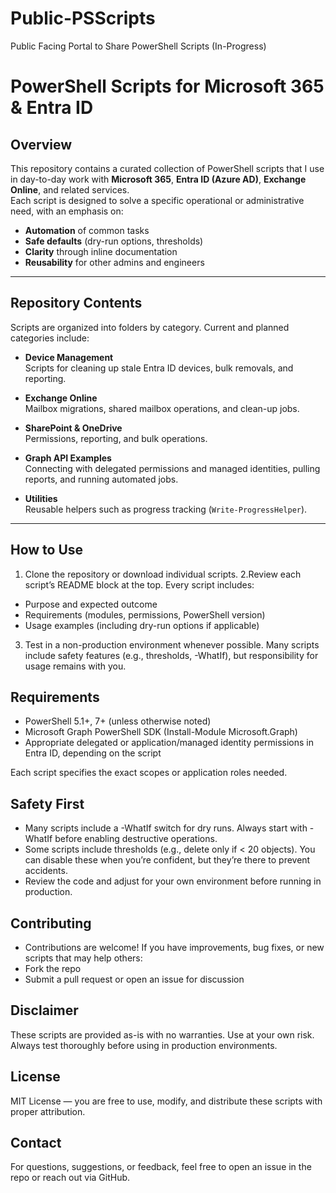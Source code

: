 # Public-PSScripts
Public Facing Portal to Share PowerShell Scripts (In-Progress)

# PowerShell Scripts for Microsoft 365 & Entra ID

## Overview
This repository contains a curated collection of PowerShell scripts that I use in day-to-day work with **Microsoft 365**, **Entra ID (Azure AD)**, **Exchange Online**, and related services.  
Each script is designed to solve a specific operational or administrative need, with an emphasis on:
- **Automation** of common tasks
- **Safe defaults** (dry-run options, thresholds)
- **Clarity** through inline documentation
- **Reusability** for other admins and engineers

---

## Repository Contents
Scripts are organized into folders by category. Current and planned categories include:

- **Device Management**  
  Scripts for cleaning up stale Entra ID devices, bulk removals, and reporting.

- **Exchange Online**  
  Mailbox migrations, shared mailbox operations, and clean-up jobs.

- **SharePoint & OneDrive**  
  Permissions, reporting, and bulk operations.

- **Graph API Examples**  
  Connecting with delegated permissions and managed identities, pulling reports, and running automated jobs.

- **Utilities**  
  Reusable helpers such as progress tracking (`Write-ProgressHelper`).

---

## How to Use
1. Clone the repository or download individual scripts. 
2.Review each script’s README block at the top. Every script includes:
- Purpose and expected outcome
- Requirements (modules, permissions, PowerShell version)
- Usage examples (including dry-run options if applicable)

3. Test in a non-production environment whenever possible. Many scripts include safety features (e.g., thresholds, -WhatIf), but responsibility for usage remains with you.

## Requirements
- PowerShell 5.1+, 7+ (unless otherwise noted)
- Microsoft Graph PowerShell SDK (Install-Module Microsoft.Graph)
- Appropriate delegated or application/managed identity permissions in Entra ID, depending on the script

Each script specifies the exact scopes or application roles needed.

## Safety First
- Many scripts include a -WhatIf switch for dry runs. Always start with -WhatIf before enabling destructive operations.
- Some scripts include thresholds (e.g., delete only if < 20 objects). You can disable these when you’re confident, but they’re there to prevent accidents.
- Review the code and adjust for your own environment before running in production.

## Contributing
- Contributions are welcome! If you have improvements, bug fixes, or new scripts that may help others:
- Fork the repo
- Submit a pull request or open an issue for discussion

## Disclaimer
These scripts are provided as-is with no warranties. Use at your own risk. Always test thoroughly before using in production environments.

## License
MIT License — you are free to use, modify, and distribute these scripts with proper attribution.

## Contact
For questions, suggestions, or feedback, feel free to open an issue in the repo or reach out via GitHub.
